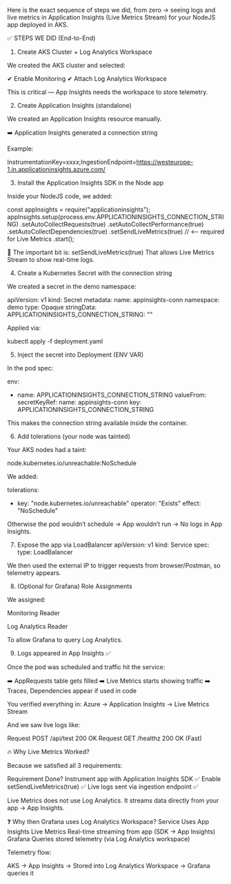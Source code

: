 Here is the exact sequence of steps we did, from zero → seeing logs and live metrics in Application Insights (Live Metrics Stream) for your NodeJS app deployed in AKS.

✅ STEPS WE DID (End-to-End)
1. Create AKS Cluster + Log Analytics Workspace

We created the AKS cluster and selected:

✔ Enable Monitoring
✔ Attach Log Analytics Workspace

This is critical — App Insights needs the workspace to store telemetry.

2. Create Application Insights (standalone)

We created an Application Insights resource manually.

➡️ Application Insights generated a connection string

Example:

InstrumentationKey=xxxx;IngestionEndpoint=https://westeurope-1.in.applicationinsights.azure.com/

3. Install the Application Insights SDK in the Node app

Inside your NodeJS code, we added:

const appInsights = require("applicationinsights");
appInsights.setup(process.env.APPLICATIONINSIGHTS_CONNECTION_STRING)
  .setAutoCollectRequests(true)
  .setAutoCollectPerformance(true)
  .setAutoCollectDependencies(true)
  .setSendLiveMetrics(true)   // <-- required for Live Metrics
  .start();


📌 The important bit is:
setSendLiveMetrics(true)
That allows Live Metrics Stream to show real-time logs.

4. Create a Kubernetes Secret with the connection string

We created a secret in the demo namespace:

apiVersion: v1
kind: Secret
metadata:
  name: appinsights-conn
  namespace: demo
type: Opaque
stringData:
  APPLICATIONINSIGHTS_CONNECTION_STRING: "<paste-from-Azure>"


Applied via:

kubectl apply -f deployment.yaml

5. Inject the secret into Deployment (ENV VAR)

In the pod spec:

env:
  - name: APPLICATIONINSIGHTS_CONNECTION_STRING
    valueFrom:
      secretKeyRef:
        name: appinsights-conn
        key: APPLICATIONINSIGHTS_CONNECTION_STRING


This makes the connection string available inside the container.

6. Add tolerations (your node was tainted)

Your AKS nodes had a taint:

node.kubernetes.io/unreachable:NoSchedule

We added:

tolerations:
  - key: "node.kubernetes.io/unreachable"
    operator: "Exists"
    effect: "NoSchedule"


Otherwise the pod wouldn’t schedule → App wouldn’t run → No logs in App Insights.

7. Expose the app via LoadBalancer
apiVersion: v1
kind: Service
spec:
  type: LoadBalancer


We then used the external IP to trigger requests from browser/Postman, so telemetry appears.

8. (Optional for Grafana) Role Assignments

We assigned:

Monitoring Reader

Log Analytics Reader

To allow Grafana to query Log Analytics.

9. Logs appeared in App Insights ✅

Once the pod was scheduled and traffic hit the service:

➡️ AppRequests table gets filled
➡️ Live Metrics starts showing traffic
➡️ Traces, Dependencies appear if used in code

You verified everything in:
Azure → Application Insights → Live Metrics Stream

And we saw live logs like:

Request POST /api/test 200 OK
Request GET /healthz 200 OK (Fast)

🔥 Why Live Metrics Worked?

Because we satisfied all 3 requirements:

Requirement	Done?
Instrument app with Application Insights SDK	✅
Enable setSendLiveMetrics(true)	✅
Live logs sent via ingestion endpoint	✅

Live Metrics does not use Log Analytics.
It streams data directly from your app → App Insights.

❓ Why then Grafana uses Log Analytics Workspace?
Service	Uses
App Insights Live Metrics	Real-time streaming from app (SDK → App Insights)
Grafana	Queries stored telemetry (via Log Analytics workspace)

Telemetry flow:

AKS → App Insights → Stored into Log Analytics Workspace → Grafana queries it
